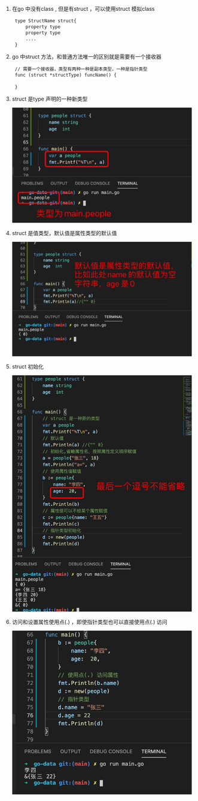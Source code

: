 1. 在go 中没有class , 但是有struct ，可以使用struct 模拟class

        type StructName struct{
            property type
            property type 
            ....
        }

2. go 中struct 方法，和普通方法唯一的区别就是需要有一个接收器

        // 需要一个接收器，类型有两种一种是副本类型，一种是指针类型
        func (struct *structType) funcName() {

        }

3. struct 是type 声明的一种新类型

   ![avatar](../../assets/struct1.jpg)

4. struct 是值类型，默认值是属性类型的默认值

   ![avatar](../../assets/struct-default.jpg)

5. struct 初始化

   ![avatar](../../assets/struct-init.jpg)

6. 访问和设置属性使用点(.) ，即使指针类型也可以直接使用点(.) 访问

    ![avatar](../../assets/struct-dian.jpg)